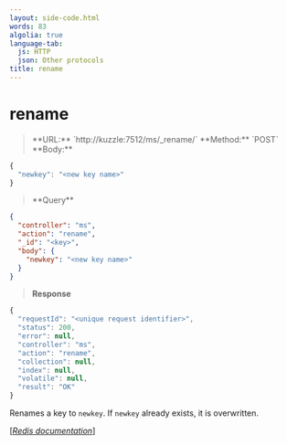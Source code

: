 ```yaml
---
layout: side-code.html
words: 83
algolia: true
language-tab:
  js: HTTP
  json: Other protocols
title: rename
---
```


# rename




<blockquote class="js">
<p>
**URL:** `http://kuzzle:7512/ms/_rename/<key>`  
**Method:** `POST`  
**Body:**
</p>
</blockquote>


```js
{
  "newkey": "<new key name>"
}
```



<blockquote class="json">
<p>
**Query**
</p>
</blockquote>


```json
{
  "controller": "ms",
  "action": "rename",
  "_id": "<key>",
  "body": {
    "newkey": "<new key name>"
  }
}
```

>**Response**

```javascript
{
  "requestId": "<unique request identifier>",
  "status": 200,
  "error": null,
  "controller": "ms",
  "action": "rename",
  "collection": null,
  "index": null,
  "volatile": null,
  "result": "OK"
}
```

Renames a key to `newkey`. If `newkey` already exists, it is overwritten.

[[_Redis documentation_]](https://redis.io/commands/rename)
